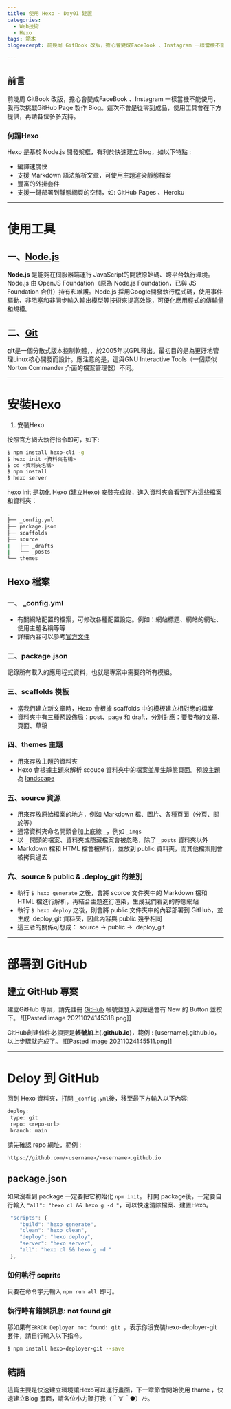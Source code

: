 ```yaml
---
title: 使用 Hexo - Day01 建置  
categories:
  - Web技術
  - Hexo
tags: 範本
blogexcerpt: 前幾周 GitBook 改版，擔心會變成FaceBook 、Instagram 一樣當機不能使用，我再次挑戰GitHub Blog 製作。這次不會是....

---
```


## 前言
前幾周 GitBook 改版，擔心會變成FaceBook 、Instagram 一樣當機不能使用，我再次挑戰GitHub Page 製作 Blog。這次不會是從零到成品，使用工具會在下方提供，再請各位多多支持。

### 何謂Hexo
Hexo 是基於 Node.js 開發架框，有利於快速建立Blog，如以下特點 :
  - 編譯速度快
  - 支援 Markdown 語法解析文章，可使用主題渲染靜態檔案
  - 豐富的外掛套件
  - 支援一鍵部署到靜態網頁的空間，如: GitHub Pages 、Heroku 

---
# 使用工具
## 一、[Node.js]( https://nodejs.org/zh-tw/download/)
**Node.js** 是能夠在伺服器端運行 JavaScript的開放原始碼、跨平台執行環境。Node.js 由 OpenJS Foundation（原為 Node.js Foundation，已與 JS Foundation 合併）持有和維護。Node.js 採用Google開發執行程式碼，使用事件驅動、非阻塞和非同步輸入輸出模型等技術來提高效能，可優化應用程式的傳輸量和規模。

## 二、[Git](https://git-scm.com/)
**git**是一個分散式版本控制軟體，，於2005年以GPL釋出。最初目的是為更好地管理Linux核心開發而設計。應注意的是，這與GNU Interactive Tools（一個類似Norton Commander 介面的檔案管理器）不同。

---
# 安裝Hexo
1. 安裝Hexo

按照官方網去執行指令即可，如下:

``` bash
$ npm install hexo-cli -g
$ hexo init <資料夾名稱>
$ cd <資料夾名稱>
$ npm install
$ hexo server
```

hexo init 是初化 Hexo (建立Hexo)
安裝完成後，進入資料夾會看到下方這些檔案和資料夾：
``` bash
.
├── _config.yml
├── package.json
├── scaffolds
├── source
|   ├── _drafts
|   └── _posts
└── themes

```

## Hexo 檔案
### 一、 _config.yml

-   有關網站配置的檔案，可修改各種配置設定。例如：網站標題、網站的網址、使用主題名稱等等
-   詳細內容可以參考[官方文件](https://hexo.io/zh-tw/docs/configuration)

### 二、package.json

記錄所有載入的應用程式資料，也就是專案中需要的所有模組。

### 三、scaffolds 模板

-   當我們建立新文章時，Hexo 會根據 scaffolds 中的模板建立相對應的檔案
-   資料夾中有三種預設[佈局](https://hexo.io/zh-tw/docs/writing.html)：post、page 和 draft，分別對應：要發布的文章、頁面、草稿

### 四、themes 主題

-   用來存放主題的資料夾
-   Hexo 會根據主題來解析 scouce 資料夾中的檔案並產生靜態頁面。預設主題為 [landscape](https://github.com/hexojs/hexo-theme-landscape)

### 五、source 資源

-   用來存放原始檔案的地方，例如 Markdown 檔、圖片、各種頁面（分頁、關於等）
-   通常資料夾命名開頭會加上底線 `_`，例如 `_imgs`
-   以 `_` 開頭的檔案、資料夾或隱藏檔案會被忽略，除了 `_posts` 資料夾以外
-   Markdown 檔和 HTML 檔會被解析，並放到 public 資料夾，而其他檔案則會被拷貝過去

### 六、source & public & .deploy_git 的差別

-   執行 `$ hexo generate` 之後，會將 scorce 文件夾中的 Markdown 檔和 HTML 檔進行解析，再結合主題進行渲染，生成我們看到的靜態網站
-   執行 `$ hexo deploy` 之後，則會將 public 文件夾中的內容部署到 GitHub，並生成 .deploy_git 資料夾，因此內容與 public 幾乎相同
-   這三者的關係可想成： source -> public -> .deploy_git

---
# 部署到 GitHub

## 建立 GitHub 專案
建立GitHub 專案，請先註冊 [GitHub](https://github.com/) 帳號並登入到左邊會有 New 的 Button 並按下。
![[Pasted image 20211024145318.png]]

GitHub創建條件必須要是**帳號加上(.github.io)**，範例 : [username].github.io，以上步驟就完成了。
![[Pasted image 20211024145511.png]]

---
# Deloy 到 GitHub 
回到 Hexo 資料夾，打開 ```_config.yml```後，移至最下方輸入以下內容:

``` js
deploy:
 type: git
 repo: <repo-url>
 branch: main
```
請先確認 repo 網址，範例 : 
```
https://github.com/<username>/<username>.github.io
```

## package.json
如果沒看到 package 一定要把它初始化 ```npm init```。 
打開 package後，一定要自行輸入 ```"all": "hexo cl && hexo g -d "```，可以快速清除檔案、建置Hexo。

```js
 "scripts": {
 	"build": "hexo generate",
 	"clean": "hexo clean",
	"deploy": "hexo deploy",
	"server": "hexo server",
	"all": "hexo cl && hexo g -d "
 },
```
### 如何執行 scprits
只要在命令字元輸入 ```npm run all ```即可。

### 執行時有錯誤訊息: not found git
那如果有```ERROR Deployer not found: git ```，表示你沒安裝hexo-deployer-git 套件，請自行輸入以下指令。

``` bash
$ npm install hexo-deployer-git --save

```

## 結語

這篇主要是快速建立環境讓Hexo可以運行畫面，下一章節會開始使用 thame ，快速建立Blog 畫面，請各位小力鞭打我（＾∀＾●）ﾉｼ。